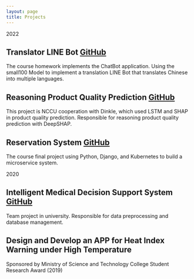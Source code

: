```yaml
---
layout: page
title: Projects
---
```


2022
## Translator LINE Bot [GitHub](https://github.com/YiChingLLin/TranslatorLineBot)
The course homework implements the ChatBot application. Using the small100 Model to implement a translation LINE Bot that translates Chinese into multiple languages.

## Reasoning Product Quality Prediction [GitHub](https://github.com/YiChingLLin/Dinkle)
This project is NCCU cooperation with Dinkle, which used LSTM and SHAP in product quality prediction. Responsible for reasoning product quality prediction with DeepSHAP.

## Reservation System [GitHub](https://github.com/YiChingLLin/ReservationSystem)
The course final project using Python, Django, and Kubernetes to build a microservice system.

2020
## Intelligent Medical Decision Support System [GitHub](https://github.com/CCU-KLDP/IMDSS-Project)
Team project in university. Responsible for data preprocessing and database management.

## Design and Develop an APP for Heat Index Warning under High Temperature
Sponsored by Ministry of Science and Technology College Student Research Award (2019)